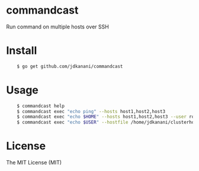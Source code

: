 # commandcast
Run command on multiple hosts over SSH

# Install

```bash
    $ go get github.com/jdkanani/commandcast
```

# Usage

```bash
    $ commandcast help
    $ commandcast exec "echo ping" --hosts host1,host2,host3
    $ commandcast exec "echo $HOME" --hosts host1,host2,host3 --user root --keys /home/jdkanani/.ssh/cluster_id_rsa
    $ commandcast exec "echo $USER" --hostfile /home/jdkanani/clusterhosts
```

# License

The MIT License (MIT)
